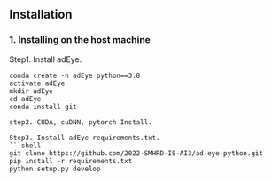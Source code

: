 ## Installation
### 1. Installing on the host machine
Step1. Install adEye.
```shell
conda create -n adEye python==3.8
activate adEye
mkdir adEye
cd adEye
conda install git

step2. CUDA, cuDNN, pytorch Install.

Step3. Install adEye requirements.txt.
```shell
git clone https://github.com/2022-SMHRD-IS-AI3/ad-eye-python.git
pip install -r requirements.txt
python setup.py develop
